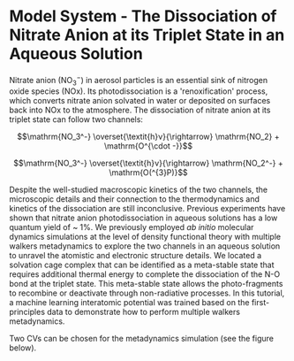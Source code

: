 # Model System - The Dissociation of Nitrate Anion at its Triplet State in an Aqueous Solution

Nitrate anion ($\mathrm{NO_3^-}$) in aerosol particles is an essential sink of nitrogen oxide species (NOx). Its photodissociation is a 'renoxification' process, 
which converts nitrate anion solvated in water or deposited on surfaces back into NOx to the atmosphere. The dissociation of nitrate anion at its triplet state can follow two channels:

```math
\mathrm{NO_3^-} \overset{\textit{h}ν}{\rightarrow} \mathrm{NO_2} + \mathrm{O^{\cdot -}}
```
```math
\mathrm{NO_3^-} \overset{\textit{h}ν}{\rightarrow} \mathrm{NO_2^-} + \mathrm{O(^{3}P)}
```

Despite the well-studied macroscopic kinetics of the two channels, the microscopic details and their connection to the thermodynamics and kinetics of the dissociation are still inconclusive.
Previous experiments have shown that nitrate anion photodissociation in aqueous solutions has a low quantum yield of ~ 1%.
We previously employed _ab initio_ molecular dynamics simulations at the level of density functional theory with multiple walkers metadynamics to explore the two channels in an aqueous solution to unravel the atomistic and electronic structure details.
We located a solvation cage complex that can be identified as a meta-stable state that requires additional thermal energy to complete the dissociation of the N-O bond at the triplet state.
This meta-stable state allows the photo-fragments to recombine or deactivate through non-radiative processes.
In this tutorial, a machine learning interatomic potential was trained based on the first-principles data to demonstrate how to perform multiple walkers metadynamics.

Two CVs can be chosen for the metadynamics simulation (see the figure below).
